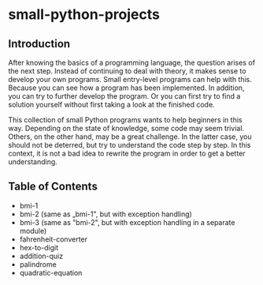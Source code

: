 # small-python-projects

## Introduction

After knowing the basics of a programming language, the question arises of the next step. Instead of continuing to deal with theory, it makes sense to develop your own programs. Small entry-level programs can help with this. Because you can see how a program has been implemented. In addition, you can try to further develop the program. Or you can first try to find a solution yourself without first taking a look at the finished code.

This collection of small Python programs wants to help beginners in this way. Depending on the state of knowledge, some code may seem trivial. Others, on the other hand, may be a great challenge. In the latter case, you should not be deterred, but try to understand the code step by step. In this context, it is not a bad idea to rewrite the program in order to get a better understanding.

## Table of Contents

* bmi-1
* bmi-2 (same as „bmi-1", but with exception handling)
* bmi-3 (same as "bmi-2", but with exception handling in a separate module)
* fahrenheit-converter
* hex-to-digit
* addition-quiz
* palindrome
* quadratic-equation
